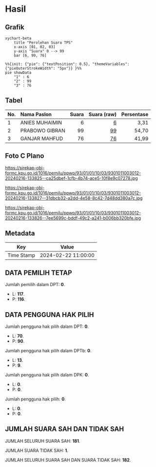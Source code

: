 # Hasil

## Grafik

```mermaid
xychart-beta
    title "Perolehan Suara TPS"
    x-axis [01, 02, 03]
    y-axis "Suara" 0 --> 99
    bar [6, 99, 76]
```

```mermaid
%%{init: {"pie": {"textPosition": 0.5}, "themeVariables": {"pieOuterStrokeWidth": "5px"}} }%%
pie showData
    "1" : 6
    "2" : 99
    "3" : 76
```

## Tabel

| No. | Nama Paslon    | Suara | Suara (raw) | Persentase |
|:--- |:-------------- | -----:| -----------:| ----------:|
| 1   | ANIES MUHAIMIN | 6     | [6][p-1]    | 3,31       |
| 2   | PRABOWO GIBRAN | 99    | [99][p-2]   | 54,70      |
| 3   | GANJAR MAHFUD  | 76    | [76][p-3]   | 41,99      |


[p-1]: https://github.com/gigit-pemilu/pemilu-2024-93-papua-selatan/blob/main/pilpres/hitung-suara/sub/93-papua-selatan/sub/01-merauke/sub/01-merauke/sub/1003-karang-indah/sub/012-tps/sub/paslon-1.txt
[p-2]: https://github.com/gigit-pemilu/pemilu-2024-93-papua-selatan/blob/main/pilpres/hitung-suara/sub/93-papua-selatan/sub/01-merauke/sub/01-merauke/sub/1003-karang-indah/sub/012-tps/sub/paslon-2.txt
[p-3]: https://github.com/gigit-pemilu/pemilu-2024-93-papua-selatan/blob/main/pilpres/hitung-suara/sub/93-papua-selatan/sub/01-merauke/sub/01-merauke/sub/1003-karang-indah/sub/012-tps/sub/paslon-3.txt

## Foto C Plano

https://sirekap-obj-formc.kpu.go.id/1016/pemilu/ppwp/93/01/01/10/03/9301011003012-20240216-133825--ca25dbef-1cfb-4b74-ace5-10f8e9c07278.jpg

https://sirekap-obj-formc.kpu.go.id/1016/pemilu/ppwp/93/01/01/10/03/9301011003012-20240216-133827--31dbcb32-a2dd-4e58-8c42-7d48dd380a7c.jpg

https://sirekap-obj-formc.kpu.go.id/1016/pemilu/ppwp/93/01/01/10/03/9301011003012-20240216-133826--7ee5699c-bddf-49c2-a241-b006bb320bfe.jpg


## Metadata

| Key        | Value               |
| ---------- | ------------------- |
| Time Stamp | 2024-02-22 11:00:00 |


## DATA PEMILIH TETAP

Jumlah pemilih dalam DPT: **0**.
 * L: **117**.
 * P: **116**.

## DATA PENGGUNA HAK PILIH

Jumlah pengguna hak pilih dalam DPT: **0**.
 * L: **70**.
 * P: **90**.

Jumlah pengguna hak pilih dalam DPTb: **0**.
 * L: **13**.
 * P: **9**.

Jumlah pengguna hak pilih dalam DPK: **0**.
 * L: **0**.
 * P: **0**.

Jumlah pengguna hak pilih: **0**.
 * L: **0**.
 * P: **0**.

## JUMLAH SUARA SAH DAN TIDAK SAH

JUMLAH SELURUH SUARA SAH: **181**.

JUMLAH SUARA TIDAK SAH: **1**.

JUMLAH SELURUH SUARA SAH DAN SUARA TIDAK SAH: **182**.


